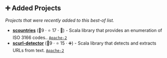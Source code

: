 ## ➕ Added Projects

_Projects that were recently added to this best-of list._

- <b><a href="https://github.com/lambdaworks/scountries">scountries</a></b> (🥇9 ·  ⭐ 17 · 🐣) - Scala library that provides an enumeration of ISO 3166 codes.. <code><a href="http://bit.ly/3nYMfla">Apache-2</a></code>
- <b><a href="https://github.com/lambdaworks/scurl-detector">scurl-detector</a></b> (🥇9 ·  ⭐ 15 · ➕) - Scala library that detects and extracts URLs from text. <code><a href="http://bit.ly/3nYMfla">Apache-2</a></code>


